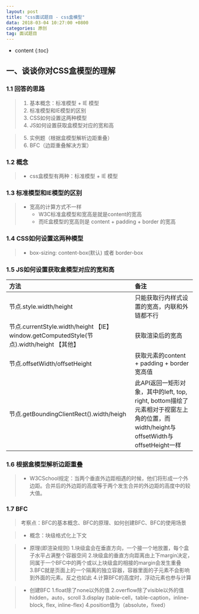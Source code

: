 ```yaml
---
layout: post
title: "css面试题目 - css盒模型"
data: 2018-03-04 10:27:00 +0800
categories: 原创
tag: 面试题目
---
```

* content
{:toc}

<!-- more -->



## 一、谈谈你对CSS盒模型的理解

### 1.1 回答的思路

> 1. 基本概念：标准模型 + IE 模型
> 2. 标准模型和IE模型的区别
> 3. CSS如何设置这两种模型
> 4. JS如何设置获取盒模型对应的宽和高

> 5. 实例题（根据盒模型解析边距重叠）
> 6. BFC（边距重叠解决方案）

### 1.2 概念

> * css盒模型有两种：标准模型 + IE 模型

### 1.3 标准模型和IE模型的区别

> * 宽高的计算方式不一样
>   * W3C标准盒模型和宽高是就是content的宽高
>   * 而IE盒模型的宽高则是 content + padding + border 的宽高

### 1.4 CSS如何设置这两种模型

> * box-sizing: content-box(默认) 或者 border-box

### 1.5 JS如何设置获取盒模型对应的宽和高

|           方法          |                                 备注                                        |
|:----------------------|:----------------------------------------------------------------------------|
|节点.style.width/height| 只能获取行内样式设置的宽高，内联和外链都不行|
|节点.currentStyle.width/height  【IE】 window.getComputedStyle(节点).width/height 【其他】| 获取渲染后的宽高|
|节点.offsetWidth/offsetHeight|	获取元素的content + padding + border宽高值|
|节点.getBoundingClientRect().width/heigh|此API返回一矩形对象，其中的left, top, right, bottom描绘了元素相对于视窗左上角的位置，而width/height与offsetWidth与offsetHeight一样|

### 1.6 根据盒模型解析边距重叠

> * W3CSchool规定：当两个垂直外边距相遇的时候，他们将形成一个外边距。合并后的外边距的高度等于两个发生合并的外边距的高度中的较大值。

### 1.7 BFC

> 考察点：BFC的基本概念、BFC的原理、如何创建BFC、BFC的使用场景

> * 概念：块级格式化上下文

> * 原理(即渲染规则)
>   1.块级盒会在垂直方向，一个接一个地放置，每个盒子水平占满整个容器空间
>   2.块级盒的垂直方向距离由上下margin决定，同属于一个BFC中的两个或以上块级盒的相接的margin会发生重叠
>   3.BFC就是页面上的一个隔离的独立容器，容器里面的子元素不会影响到外面的元素。反之也如此
>   4.计算BFC的高度时，浮动元素也参与计算

> * 创建BFC
>   1.float除了none以外的值
>   2.overflow除了visible以外的值hidden，auto，scroll
>   3.display (table-cell，table-caption，inline-block, flex, inline-flex)
>   4.position值为（absolute，fixed）